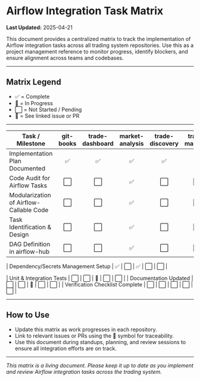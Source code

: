 # Airflow Integration Task Matrix

**Last Updated:** 2025-04-21

This document provides a centralized matrix to track the implementation of Airflow integration tasks across all trading system repositories. Use this as a project management reference to monitor progress, identify blockers, and ensure alignment across teams and codebases.

---

## Matrix Legend
- ✅ = Complete
- 🚧 = In Progress
- ⬜ = Not Started / Pending
- 🔗 = See linked issue or PR

---

| Task / Milestone                          | git-books | trade-dashboard | market-analysis | trade-discovery | trade-manager |
|--------------------------------------------|:---------:|:---------------:|:---------------:|:---------------:|:-------------:|
| Implementation Plan Documented             |     ✅    |        ✅       |        ✅       |        ✅       |      ✅       |
| Code Audit for Airflow Tasks               |     ⬜    |        ⬜       |        ✅       |        ⬜       |      ⬜       |
| Modularization of Airflow-Callable Code    |     ⬜    |        ⬜       |        ✅       |        ⬜       |      ⬜       |
| Task Identification & Design               |     ⬜    |        ⬜       |        ✅       |        ⬜       |      ⬜       |
| DAG Definition in airflow-hub              |     ⬜    |        ⬜       |        ✅       |        ⬜       |      ⬜       |
<!-- project_trading extract step is now containerized using DockerOperator -->
| Dependency/Secrets Management Setup        |     ✅    |        ⬜       |        ✅       |        ⬜       |      ⬜       |
<!-- bootstrap_airflow.py automates connections/pools setup; see [#4](https://github.com/mprestonsparks/airflow-hub/issues/4) -->
<!-- pip-tools/lock files now used for all dependency management; see [#5](https://github.com/mprestonsparks/airflow-hub/issues/5) -->
| Unit & Integration Tests                   |     ⬜    |        ⬜       |        🚧       |        ⬜       |      ⬜       |
| Documentation Updated                      |     ⬜    |        ⬜       |        🚧       |        ⬜       |      ⬜       |
| Verification Checklist Complete            |     ⬜    |        ⬜       |        ⬜       |        ⬜       |      ⬜       |

---

## How to Use
- Update this matrix as work progresses in each repository.
- Link to relevant issues or PRs using the 🔗 symbol for traceability.
- Use this document during standups, planning, and review sessions to ensure all integration efforts are on track.

---

*This matrix is a living document. Please keep it up to date as you implement and review Airflow integration tasks across the trading system.*
